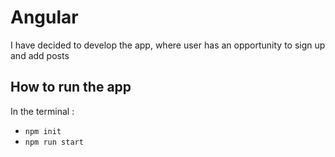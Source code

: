 # Angular
I have decided to develop the app, where user has an opportunity to sign up  and add posts

## How to run the app
In the terminal :
* `npm init`
* `npm run start`
